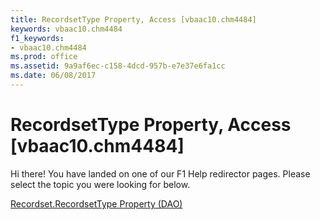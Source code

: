 ```yaml
---
title: RecordsetType Property, Access [vbaac10.chm4484]
keywords: vbaac10.chm4484
f1_keywords:
- vbaac10.chm4484
ms.prod: office
ms.assetid: 9a9af6ec-c158-4dcd-957b-e7e37e6fa1cc
ms.date: 06/08/2017
---
```



# RecordsetType Property, Access [vbaac10.chm4484]

Hi there! You have landed on one of our F1 Help redirector pages. Please select the topic you were looking for below.

[Recordset.RecordsetType Property (DAO)](http://msdn.microsoft.com/library/a66d4043-08cc-ead1-f9ff-efc7d7ea21bf%28Office.15%29.aspx)

